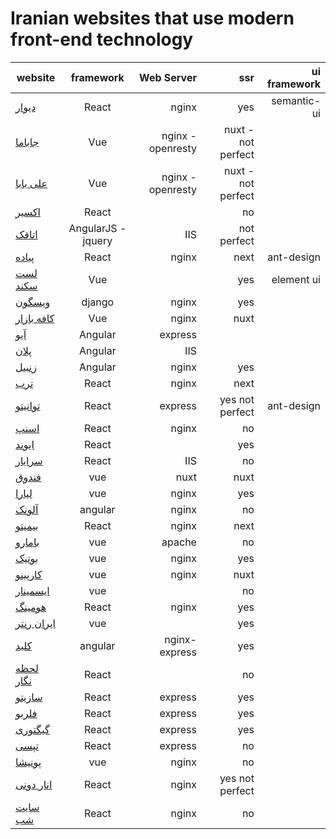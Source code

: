 #  Iranian websites that use modern front-end technology

|website  |      framework      |  Web Server |ssr|ui framework|
|----------|:-------------:|------:|------:|-----:|
|[دیوار](https://divar.ir/)| React|nginx|yes|semantic-ui|
| [جاباما](https://www.jabama.com) |  Vue |nginx - openresty |nuxt - not perfect||
| [علی بابا](https://www.alibaba.ir) |  Vue |nginx - openresty |nuxt - not perfect||
|[اکسیر](https://exir.io)|React||no||
|[اتاقک](https://www.otaghak.com)| AngularJS - jquery | IIS |not perfect||
|[پیاده](https://peeyade.com/)|React|nginx|next|ant-design|
|[لست سکند](https://lastsecond.ir/)| Vue||yes|element ui|
|[ویسگون](http://wisgoon.com/)|django|nginx|yes||
|[کافه بازار](https://cafebazaar.ir/)| Vue|nginx |nuxt||
|[آیو](http://www.aionet.ir/)|Angular|express|||
|[پلان](http://plan.ir/)|Angular|IIS|||
|[زنبیل](https://www.zanbil.ir)|َAngular|nginx|yes||
|[ترب](https://torob.com/)|React|nginx|next||
|[توانیتو](https://tavanito.com/)|React|express|yes not perfect |ant-design|
|[اسنپ](https://snapp.ir)|React|nginx|no||
|[ایوند](https://snapp.ir)|React||yes||
|[سرایار](https://sarayar.com/)|React|IIS|no||
|[فندوق](https://fandogh.cloud/)|vue|nuxt|nuxt||
|[لیارا](https://liara.ir/)|vue|nginx|yes||
|[آلونک](https://alounak.com/)|angular|nginx|no||
|[بیمیتو](https://bimito.com/)|React|nginx|next||
|[بامارو](https://bamaro.ir/)|vue|apache|no||
|[بوتیک](https://botick.com/)|vue|nginx|yes||
|[کارپینو](https://www.carpino.ir/)|vue|nginx|nuxt||
|[ایسمینار](https://eseminar.tv/)|vue||no||
|[هومینگ](https://homing.ir/)|React|nginx|yes||
|[ایران رنتر](https://iranrenter.com/)|vue||yes||
|[کلید](https://kilid.com/)|angular|nginx-express|yes||
|[لحظه نگار](https://lahzenegar.com/)|React||no||
|[سازیتو](https://sazito.com/)|React|express|yes||
|[فلربو](https://flerbo.ir/)|React|express|yes||
|[گیگتوری](https://geektori.ir/)|React|express|yes||
|[تپسی](https://app.tap30.org/)|React|express|no||
|[پونیشا](ponisha.ir)|vue|nginx|no||
|[انار دونی](https://anardoni.com)|React|nginx|yes not perfect||
|[سایت شب](https://shab.ir)|React|nginx|no||

